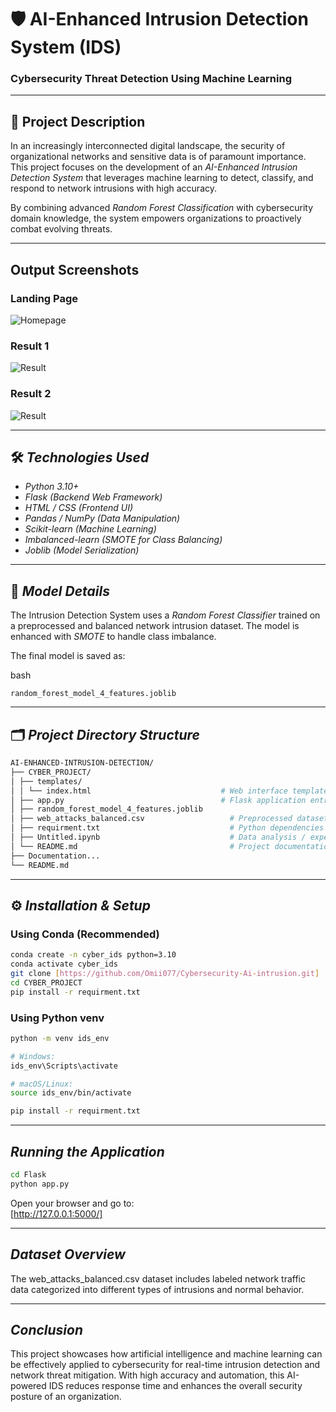   # 🛡 AI-Enhanced Intrusion Detection System (IDS)  
### Cybersecurity Threat Detection Using Machine Learning

---

## 📌 Project Description

In an increasingly interconnected digital landscape, the security of organizational networks and sensitive data is of paramount importance. This project focuses on the development of an *AI-Enhanced Intrusion Detection System* that leverages machine learning to detect, classify, and respond to network intrusions with high accuracy.

By combining advanced *Random Forest Classification* with cybersecurity domain knowledge, the system empowers organizations to proactively combat evolving threats.

---

## Output Screenshots

### Landing Page
![Homepage](https://drive.google.com/file/d/1PlGwdE_Fa2m3IZT-VT7Fooorxo51dybD/view?usp=sharing)

### Result 1
![Result](https://drive.google.com/file/d/1rNMFrCj3tWaoDedDMvBjwNzVNqOJkpZQ/view?usp=drive_link)

### Result 2
![Result](https://drive.google.com/file/d/1T3sFyQ9GXapE6_2ivJ866aEqnROrO9dS/view?usp=drive_link)


---

## 🛠 *Technologies Used*

- *Python 3.10+*
- *Flask (Backend Web Framework)*
- *HTML / CSS (Frontend UI)*
- *Pandas / NumPy (Data Manipulation)*
- *Scikit-learn (Machine Learning)*
- *Imbalanced-learn (SMOTE for Class Balancing)*
- *Joblib (Model Serialization)*

---

## 🧠 *Model Details*

The Intrusion Detection System uses a *Random Forest Classifier* trained on a preprocessed and balanced network intrusion dataset. The model is enhanced with *SMOTE* to handle class imbalance.

The final model is saved as:

bash
```
random_forest_model_4_features.joblib
```

---

## 🗂 *Project Directory Structure*

```bash
AI-ENHANCED-INTRUSION-DETECTION/
├── CYBER_PROJECT/
│ ├── templates/
│ │ └── index.html                             # Web interface template
│ ├── app.py                                   # Flask application entry point
│ ├── random_forest_model_4_features.joblib      
│ ├── web_attacks_balanced.csv                   # Preprocessed dataset
│ ├── requirment.txt                             # Python dependencies
│ ├── Untitled.ipynb                             # Data analysis / experimentation notebook
│ └── README.md                                  # Project documentation
├── Documentation...
└── README.md 
```

---

## ⚙ *Installation & Setup*

### Using Conda (Recommended)

```bash
conda create -n cyber_ids python=3.10
conda activate cyber_ids
git clone [https://github.com/Omii077/Cybersecurity-Ai-intrusion.git]
cd CYBER_PROJECT
pip install -r requirment.txt
```

### Using Python venv

```bash
python -m venv ids_env

# Windows:
ids_env\Scripts\activate

# macOS/Linux:
source ids_env/bin/activate

pip install -r requirment.txt
```
---

## *Running the Application*

```bash
cd Flask
python app.py
```

Open your browser and go to:  
  [http://127.0.0.1:5000/]

---

## *Dataset Overview*

The web_attacks_balanced.csv dataset includes labeled network traffic data categorized into different types of intrusions and normal behavior.

---

## *Conclusion*

This project showcases how artificial intelligence and machine learning can be effectively applied to cybersecurity for real-time intrusion detection and network threat mitigation. With high accuracy and automation, this AI-powered IDS reduces response time and enhances the overall security posture of an organization.
